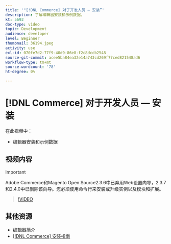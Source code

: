```yaml
---
title: '"[!DNL Commerce] 对于开发人员 — 安装”'
description: 了解编辑器安装和示例数据。
kt: 5692
doc-type: video
topic: Development
audience: developer
level: Beginner
thumbnail: 36194.jpeg
activity: use
exl-id: 070fe7d2-77f9-40d9-86e8-f2c8dccb2548
source-git-commit: acee5ba84ea32e14a743cd269f77ced821548ad6
workflow-type: tm+mt
source-wordcount: '78'
ht-degree: 0%

---
```


# [!DNL Commerce] 对于开发人员 — 安装

在此视频中：

- 编辑器安装和示例数据

## 视频内容

>[!IMPORTANT]
>
>Adobe Commerce和Magento Open Source2.3.6中已弃用Web设置向导，2.3.7和2.4.0中已删除该向导。您必须使用命令行来安装或升级实例以及模块和扩展。

>[!VIDEO](https://video.tv.adobe.com/v/36194?quality=12&learn=on)

## 其他资源

- [编辑器简介](https://devdocs.magento.com/guides/v2.4/extension-dev-guide/intro/intro-composer.html)
- [[!DNL Commerce] 安装指南](https://devdocs.magento.com/guides/v2.4/install-gde/install-flow-diagram.html)
